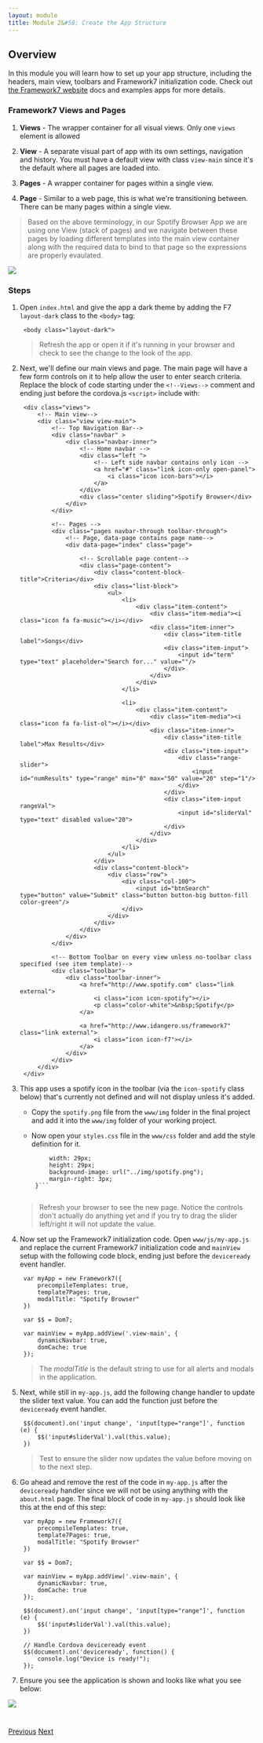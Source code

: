 ```yaml
---
layout: module
title: Module 2&#58; Create the App Structure 
---
```


## Overview
In this module you will learn how to set up your app structure, including the headers, main view, toolbars and Framework7 initialization code.
Check out [the Framework7 website](http://www.idangero.us/framework7/docs) docs and examples apps for more details.

### Framework7 Views and Pages
1. **Views** - The wrapper container for all visual views. Only one `views` element is allowed

2. **View** - A separate visual part of app with its own settings, navigation and history. You must have a default view with class `view-main` since it's
the default where all pages are loaded into.  

3. **Pages** - A wrapper container for pages within a single view.

4. **Page** - Similar to a web page, this is what we're transitioning between. There can be many pages within a single view.

>Based on the above terminology, in our Spotify Browser App we are using one View (stack of pages) and we navigate between these pages
 by loading different templates into the main view container along with the required data to bind to that page so the expressions are
 properly evaulated. 
 
 <img class="screenshot-lg" src="images/structure.png"/>

### Steps

1. Open `index.html` and give the app a dark theme by adding the F7 `layout-dark` class to the `<body>` tag:
 
        <body class="layout-dark">
        
   >Refresh the app or open it if it's running in your browser and check to see the change to the look of the app. 

2. Next, we'll define our main views and page. The main page will have a few form controls on it to help allow the user to enter search 
criteria. Replace the block of code starting under the `<!--Views-->` comment and ending just before the cordova.js `<script>` include with:
    
        <div class="views">
            <!-- Main view-->
            <div class="view view-main">
                <!-- Top Navigation Bar-->
                <div class="navbar" >
                    <div class="navbar-inner">
                        <!-- Home navbar -->
                        <div class="left ">
                            <!-- Left side navbar contains only icon -->
                            <a href="#" class="link icon-only open-panel">
                                <i class="icon icon-bars"></i>
                            </a>
                        </div>
                        <div class="center sliding">Spotify Browser</div>
                    </div>
                </div>
    
                <!-- Pages -->
                <div class="pages navbar-through toolbar-through">
                    <!-- Page, data-page contains page name-->
                    <div data-page="index" class="page">
    
                        <!-- Scrollable page content-->
                        <div class="page-content">
                            <div class="content-block-title">Criteria</div>
                            <div class="list-block">
                                <ul>
                                    <li>
                                        <div class="item-content">
                                            <div class="item-media"><i class="icon fa fa-music"></i></div>
                                            <div class="item-inner">
                                                <div class="item-title label">Songs</div>
                                                <div class="item-input">
                                                    <input id="term" type="text" placeholder="Search for..." value=""/>
                                                </div>
                                            </div>
                                        </div>
                                    </li>
    
                                    <li>
                                        <div class="item-content">
                                            <div class="item-media"><i class="icon fa fa-list-ol"></i></div>
                                            <div class="item-inner">
                                                <div class="item-title label">Max Results</div>
                                                <div class="item-input">
                                                    <div class="range-slider">
                                                        <input id="numResults" type="range" min="0" max="50" value="20" step="1"/>
                                                    </div>
                                                </div>
                                                <div class="item-input rangeVal">
                                                    <input id="sliderVal" type="text" disabled value="20">
                                                </div>
                                            </div>
                                        </div>
                                    </li>
                                </ul>
                            </div>
                            <div class="content-block">
                                <div class="row">
                                    <div class="col-100">
                                        <input id="btnSearch" type="button" value="Submit" class="button button-big button-fill color-green"/>
                                    </div>
                                </div>
                            </div>
                        </div>
                    </div>
                </div>
    
                <!-- Bottom Toolbar on every view unless no-toolbar class specified (see item template)-->
                <div class="toolbar">
                    <div class="toolbar-inner">
                        <a href="http://www.spotify.com" class="link external">
                            <i class="icon icon-spotify"></i>
                            <p class="color-white">&nbsp;Spotify</p>
                        </a>
    
                        <a href="http://www.idangero.us/framework7" class="link external">
                            <i class="icon icon-f7"></i>
                        </a>
                    </div>
                </div>
            </div>
        </div>

3. This app uses a spotify icon in the toolbar (via the `icon-spotify` class below) that's currently not defined and will not display 
unless it's added. 
   - Copy the `spotify.png` file from the `www/img` folder in the final project and add it into the `www/img` folder of your working 
project.
   - Now open your `styles.css` file in the `www/css` folder and add the style definition for it.
 
        ```i.icon.icon-spotify {
             width: 29px;
             height: 29px;
             background-image: url("../img/spotify.png");
             margin-right: 3px;
         }```
     

   >Refresh your browser to see the new page. Notice the controls don't actually do anything yet and if you try to drag the slider left/right it 
   will not update the value. 

3. Now set up the Framework7 initialization code. Open `www/js/my-app.js` and replace the current Framework7 
initialization code and `mainView` setup with the following code block, ending just before the `deviceready` event handler.

        var myApp = new Framework7({
            precompileTemplates: true,
            template7Pages: true,
            modalTitle: "Spotify Browser"
        })
        
        var $$ = Dom7;
        
        var mainView = myApp.addView('.view-main', {
            dynamicNavbar: true,
            domCache: true
        });

   >The *modalTitle* is the default string to use for all alerts and modals in the application. 
        
4. Next, while still in `my-app.js`, add the following change handler to update the slider text value. You can add the function just
 before the `deviceready` event handler. 
        
        $$(document).on('input change', 'input[type="range"]', function (e) {
            $$('input#sliderVal').val(this.value);
        })

   >Test to ensure the slider now updates the value before moving on to the next step.  

5. Go ahead and remove the rest of the code in `my-app.js` after the `deviceready` handler since we will not be using anything with the `about.html`
page. The final block of code in `my-app.js` should look like this at the end of this step:

        var myApp = new Framework7({
            precompileTemplates: true,
            template7Pages: true,
            modalTitle: "Spotify Browser"
        })
        
        var $$ = Dom7;
        
        var mainView = myApp.addView('.view-main', {
            dynamicNavbar: true,
            domCache: true
        });
                
        $$(document).on('input change', 'input[type="range"]', function (e) {
            $$('input#sliderVal').val(this.value);
        })
        
        // Handle Cordova deviceready event
        $$(document).on('deviceready', function() {
            console.log("Device is ready!");
        });

6. Ensure you see the application is shown and looks like what you see below:

 <img class="screenshot-lg" src="images/main2.png"/>        

<div class="row" style="margin-top:40px;">
<div class="col-sm-12">
<a href="module1.html" class="btn btn-default"><i class="glyphicon glyphicon-chevron-left"></i> Previous</a>
<a href="module3.html" class="btn btn-default pull-right">Next <i class="glyphicon
glyphicon-chevron-right"></i></a>
</div>
</div>
